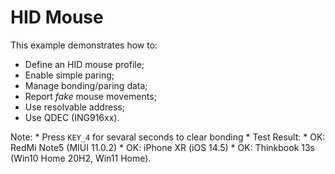 # HID Mouse

This example demonstrates how to:

* Define an HID mouse profile;
* Enable simple paring;
* Manage bonding/paring data;
* Report _fake_ mouse movements;
* Use resolvable address;
* Use QDEC (ING916xx).

Note:
    * Press `KEY_4` for sevaral seconds to clear bonding
    * Test Result:
        * OK: RedMi Note5 (MIUI 11.0.2)
        * OK: iPhone XR (iOS 14.5)
        * OK: Thinkbook 13s (Win10 Home 20H2, Win11 Home).
